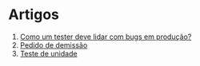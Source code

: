# Artigos

1. [Como um tester deve lidar com bugs em produção?](https://github.com/raulpacheco2k/Meus-Artigos/blob/main/Como%20um%20tester%20deve%20lidar%20com%20bugs%20em%20produ%C3%A7%C3%A3o%3F.md)
2. [Pedido de demissão](https://github.com/raulpacheco2k/Meus-Artigos/blob/main/Pedido%20de%20demiss%C3%A3o.md#pedido-de-demiss%C3%A3o)
3. [Teste de unidade](https://github.com/raulpacheco2k/Meus-Artigos/blob/main/Teste%20de%20unidade.md#teste-de-unidade)
